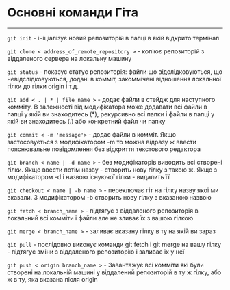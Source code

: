 # Основні команди Гіта

***

`git init` - ініціалізує новий репозиторій в папці в якій відкрито термінал  

`git clone < address_of_remote_repository >` - копіює репозиторій з віддаленого сервера на локальну машину   

`git status` - показує статус репозиторія: файли що відслідковуються, що невідслідковуються, додані в комміт, закоммічені відношення локальної гілки до гілки origin і т.д.  

`git add < . | * | file_name >` - додає файли в стейдж для наступного комміту. В залежності від модифікатора може додавати всі файли в папці у якій ви знаходитесь (*), рекурсивно всі папки і файли в папці у якій ви знаходитесь (.) або конкретний файл чи папку  

`git commit < -m 'message'>` - додає файли в комміт. Якщо застосовується з модифікатором -m то можна відразу ж ввести пояснювальне повідомлення без відкриття текстового редактора   

`git branch < name | -d name >` - без модифікаторів виводить всі створені гілки. Якщо ввести потім назву - створить нову гілку з такою ж. Якщо з модифікатором -d і назвою існуючої гілки - видалить її  

`git checkout < name | -b name >` - переключає гіт на гілку назву якої ми вказали. З модифікатором -b створить нову гілку з вказаною назвою  

`git fetch < branch_name >` - підтягує з віддаленого репозиторія в локальний всі комміти і файли але не зливає їх з вашою гілкою

`git merge < branch_name >` - заливає вказану гілку в ту на якій ви зараз

`git pull` - послідовно виконує команди git fetch і git merge на вашу гілку - підтягує зміни з віддаленого репозиторію і заливає їх у неї  

`git push < origin branch_name >` - Завантажує всі комміти які були створені на локальній машині у віддалений репозиторій в ту ж гілку, або ж в ту, яка вказана після origin



